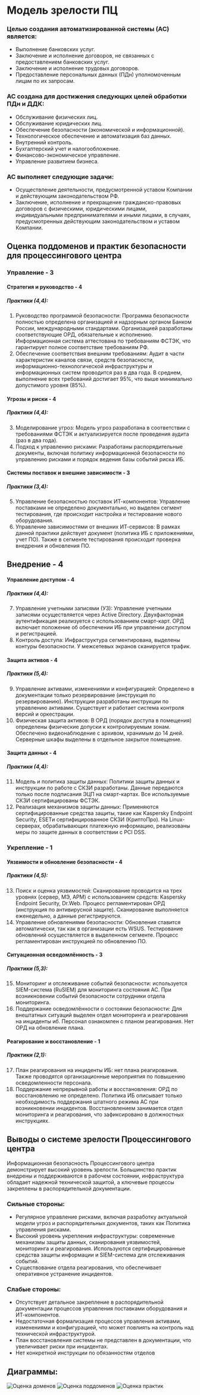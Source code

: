#   Модель зрелости ПЦ
### Целью создания автоматизированной системы (АС) является:
-   Выполнение банковских услуг.
-   Заключение и исполнение договоров, не связанных с предоставлением банковских услуг.
-   Заключение и исполнение трудовых договоров.
-   Предоставление персональных данных (ПДн) уполномоченным лицам по их запросам.
### АС создана для достижения следующих целей обработки ПДн и ДДК:
-   Обслуживание физических лиц.
-   Обслуживание юридических лиц.
-   Обеспечение безопасности (экономической и информационной).
-   Технологическое обеспечение и автоматизация баз данных.
-   Внутренний контроль.
-   Бухгалтерский учет и налогообложение.
-   Финансово-экономическое управление.
-   Управление развитием бизнеса.
### АС выполняет следующие задачи:
-   Осуществление деятельности, предусмотренной уставом Компании и действующим законодательством РФ.
-   Заключение, исполнение и прекращение гражданско-правовых договоров с физическими, юридическими лицами, индивидуальными предпринимателями и иными лицами, в случаях, предусмотренных действующим законодательством и уставом Компании.

##  Оценка поддоменов и практик безопасности для процессингового центра
### Управление - 3
#### Стратегия и руководство - 4
#####   Практики (4,4):
1.	Руководство программой безопасности: Программа безопасности полностью определена организацией и надзорным органом Банком России, международными стандартами. Организацией разработаны соответствующие ОРД, обязательные к исполнению. Информационная система аттестована по требованиям ФСТЭК, что гарантирует полное соответствие требованиям РФ.
2.	Обеспечение соответствия внешним требованиям: Аудит в части характеристик каналов связи, средств безопасности, информационно-технологической инфраструктуры и информационных систем проводится раз в два года. В среднем, выполнение всех требований достигает 95%, что выше минимально допустимого уровня (85%).
####    Угрозы и риски - 4
#####    Практики (4,4):
3. Моделирование угроз: Модель угроз разработана в соответствии с требованиями ФСТЭК и актуализируется после проведения аудита (раз в два года).
4. Подход к управлению рисками: Разработаны распорядительные документы, включая политику информационной безопасности по управлению рисками и порядок ведения базы событий риска ИБ.
####    Системы поставок и внешние зависимости - 3
##### Практики (3,4):
5. Управление безопасностью поставок ИТ-компонентов: Управление поставками не определено документально, но выделен сегмент тестирования, где происходит настройка и тестирование нового оборудования.
6. Управление зависимостями от внешних ИТ-сервисов: В рамках данной практики действует документ (политика ИБ с приложениями, учет ПО). Также в сегменте тестирования происходит проверка внедрения и обновления ПО.
##  Внедрение - 4
####    Управление доступом - 4
##### Практики (4,4):
7. Управление учетными записями (УЗ): Управление учетными записями осуществляется через Active Directory. Двухфакторная аутентификация реализуется с использованием смарт-карт. ОРД включает положение об обеспечении ИБ при управлении доступом и регистрацией.
8. Контроль доступа: Инфраструктура сегментирована, выделены контуры безопасности. У межсетевых экранов сканируется трафик.
####    Защита активов - 4
##### Практики (5,4):
9. Управление активами, изменениями и конфигурацией: Определено в документации только резервирование (инструкция по резервированию). Инструкции разработаны инструкции по управлению активами. Существует и работает система контроля версий и оркестрации.
10. Физическая защита активов: В ОРД (порядок доступа в помещения) определены физические допуски к контролируемым зонам. Обеспечено видеонаблюдение с архивом, хранимым до 14 дней. Серверные шкафы выделены в отдельное закрытое помещение.
####    Защита данных - 4 
##### Практики (4,4):
11. Модель и политика защиты данных: Политики защиты данных и инструкции по работе с СКЗИ разработаны. Данные передаются только после подписания ЭЦП на смарт-картах. Все используемые СКЗИ сертифицированы ФСТЭК.
12. Реализация механизмов защиты данных: Применяются сертифицированные средства защиты, такие как Kaspersky Endpoint Security, ESETи сертифицированное СКЗИ (КриптоПро). На Linux-серверах, обрабатывающих платежную информацию, реализованы меры по защите данных в соответствии с PCI DSS.
### Укрепление - 1
####    Уязвимости и обновление безопасности - 4 
##### Практики (4,5):
13. Поиск и оценка уязвимостей: Сканирование проводится на трех уровнях (сервер, МЭ, АРМ) с использованием средств: Kaspersky Endpoint Security, Dr.Web. Процесс регламентирован ОРД (инструкция по антивирусной защите). Сканирование выполняется еженедельно, а данные регистрируются.
14. Управление обновлениями безопасности: Обновления ставится автоматически, так как в организации есть WSUS. Тестирование обновлений осуществляется в выделенном сегменте. Процесс регламентирован инструкцией по обновлению ПО.
####    Ситуационная осведомлённость - 3
##### Практики (5,3):
15. Мониторинг и отслеживание событий безопасности: используется SIEM-система (RuSIEM) для мониторинга состояния АС. При возникновении событий безопасности сотрудники отдела мониторинга.
16. Поддержание осведомлённости о состоянии безопасности: Для внештатных ситуаций выделен отдел мониторинга и реагирования на инциденты иб. Персонал ознакомлен с планом реагирования. Нет ОРД на обновление плана.
####    Реагирование и восстановление - 1 
##### Практики (2,1):
17. План реагирования на инциденты ИБ: нет плана реагирования. Также проводятся организационные мероприятия по повышению осведомленности персонала.
18. Поддержание непрерывной работы и восстановления: ОРД по восстановлению не определено. Политика ИБ описывает только необходимость поддержания штатного режима АС при возникновении инцидентов. Восстановлением занимается отдел мониторинга и реагирования, что зафиксировано в должностных инструкциях.
##  Выводы о системе зрелости Процессингового центра
Информационная безопасность Процессингового центра демонстрирует высокий уровень зрелости. Большинство практик внедрены и поддерживаются в рабочем состоянии, инфраструктура обладает надежной технической защитой, а ключевые процессы закреплены в распорядительной документации.
### Сильные стороны:
-   Регулярное управление рисками, включая разработку актуальной модели угроз и распорядительных документов, таких как Политика управления рисками.
-	Высокий уровень укрепления инфраструктуры: современные механизмы защиты данных, сканирования уязвимостей, мониторинга и реагирования. Используются сертифицированные средства защиты информации и SIEM-система для отслеживания событий.
-	Существование отдела реагирования, что обеспечивает оперативное устранение инцидентов.
###  Слабые стороны:
-	Отсутствует детальное закрепление в распорядительной документации процессов управления поставками оборудования и ИТ-компонентов.
-	Недостаточная формализация процессов управления активами, изменениями и конфигурацией, что может повлиять на контроль над технической инфраструктурой.
-	План восстановления системы не представлен в документации, что увеличивает риски при инцидентах.
-	Нет конкретной инструкции по обязанностям отделов

##  Диаграммы:

![Оценка доменов](/оценка%20доменов.png)
![Оценка поддоменов](/оценка%20поддоменеов.png)
![Оценка практик](/оценка%20практик.png)